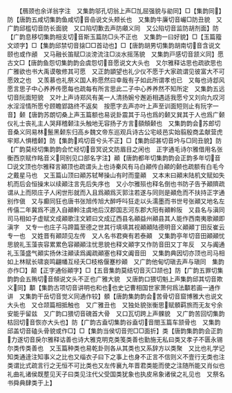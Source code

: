 <!-- { "loadSidebar": true } -->
　　【鴈颈也余详翁字注　又集韵邬孔切翁上声□劜屈强貌与勜同】□【集韵同】防【唐韵五咸切集韵鱼咸切音喦说文头颊长也　又集韵牛廉切音巗□防丑貌　又广韵邱槛切音防长面貌　又口陷切歉去声防顑义同　又公陷切音监防胡剂面】防【广韵息移切集韵相支切音斯玉篇防□头不正也　又集韵一曰好貌】□【玉篇籀文颂字】□【集韵邱禁切音搇□□首动也】□【唐韵胡男切集韵胡南切音含说文颐也或作顄　又马融长笛赋□淡滂流注□淡水摇荡貌　又集韵戸感切音颔义同】愿古文□【唐韵鱼怨切集韵韵会虞怨切音愿说文大头也　又尔雅释诂思也疏欲思也广雅欲也书大禹谟敬修其可愿　又正韵顗望也礼少仪不愿于大家疏谓见彼富大不可愿效之也　又羡慕也礼祭义国人称愿然曰幸哉有子如此所谓孝也已　又每也诗邶风愿言思子中心养养传愿每也疏每有所言思此二子中心养养然不知所定　又集韵五远切音阮面短貌　又叶上声诗郑风有美一人清扬婉兮邂逅相遇适我愿兮又刘向九叹河水淫淫情所愿兮顾瞻郢路终不返矣　按愿字去声亦叶上声至训面短则止有阮字一音】颡【唐韵苏朗切桑上声玉篇额也易说卦震其于马也爲的颡又巽其于人也爲广颡仪礼士丧礼主人哭拜稽颡注头触地无容扬子方言頟頠颡也　又集韵韵会苏郎切音桑义同易林鬛黑颡东归高乡魏文帝东巡观兵诗古公宅岐邑实始翦殷商孟献营虎牢郑人惧稽颡】防【集韵鸡切音兮头不正】□【集韵邱甚切音坅与□同丑貌】防【广韵莫经切集韵韵会忙经切音冥说文防眉目之闲也　正字通毛诗尔雅借用名张衡西京赋作眳音义同别见口部名字注】顚【唐韵都年切集韵韵会正韵多年切音□说文顶也尔雅释言顚顶也疏谓头上也诗秦风有马白顚传白顚的颡也疏额有白毛今之戴星马也　又玉篇山顶曰顚苏轼琴操山有时而童顚　又本末曰顚末陆机文赋如失机而后会恒操末以续顚注言先后失序也　又小尔雅殒也释名倒也书防子告予顚隮疏谓从上而陨庄子人闲世形就而入且爲顚爲灭郭注若遂与同则是顚危而不扶持正字通别作傎　又与癫同狂也唐书张旭传旭大醉呼呌狂走以头濡墨而书世号张顚又地名左传僖二年冀爲不道入自顚軨注虞地后汉郡国志河东郡大阳有顚軨阪　又县名与滇同司马相如子虚赋文成顚歌注文颖曰文成辽西县名顚益州顚县其人能作西南夷歌顚即滇字　又专一也庄子马蹄篇至德之世其行填填其视顚顚陆德明音义顚顚丁田反崔云专一也　又姓晋有顚颉见左传　又人名书君奭有若泰顚　又集韵亭年切音田顚顚忧思貌礼玉藻丧容累累色容顚顚注忧思貌也释文顚字又作防音田又丁年反　又与阗通礼玉藻盛气顚实扬休注顚读爲阗疏顚塞也释文阗音田　又集韵典因切亦顶也司马相如上林赋长啸哀鸣翩幡互经夭□枝格偃蹇杪顚　又广韵他甸切瑱去声与瑱同　集韵亦作□】颠【正字通俗顚字】□【五音集韵莫结切音灭□颉也】防【广韵五罪切集韵韵会五贿切音頠说文头不正也广雅大貌　又唐韵口猥切魁上声集韵邱其切音欺义同】顜【集韵古项切音讲明也和也也史记曹相国世家萧何爲法顜若画一通作讲　又集韵干岳切音觉义同通作较】顝【唐韵集韵韵会苦骨切音窟博雅大也说文大头也　又仓颉篇相抵触也　又广雅丑也　又独处貌张衡思赋顝羁旅而无友兮余安能乎留兹　又广韵口猥切音磈首大骨　又口瓦切跨上声髁貌　又广韵苦回切集韵枯回切音恢亦大头也】防【广韵古盍切集韵谷盍切音閤玉篇车颔骨也　又集韵邱盖切音磕头骨貌或作□】□【集韵当侯切音兜□□面折】类【唐韵集韵韵会正韵力遂切音戾尔雅释诂善也诗大雅克明克类笺类善也勤施无私曰类又孝子不匮永锡尔类传类善也　又玉篇种类也易乾卦则各从其类也又系辞方以类聚　又比也礼学记知类通逹注知事义之比也又缁衣子曰下之事上也身不正言不信则义不壹行无类也注类谓比式疏言行之无恒不可比类也又左传襄九年晋君类能而使之注随所能又肖似也礼曲礼诸侯既塟见天子曰类见注代父受国类犹象也执皮帛象诸侯之礼见也　又祭名书舜典肆类于上】
